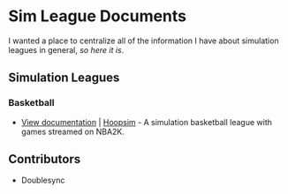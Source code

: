 # Sim League Documents
I wanted a place to centralize all of the information I have about simulation leagues in general, _so here it is_.

## Simulation Leagues
### Basketball
  - [View documentation](https://hoopsim.com) | [Hoopsim](https://hoopsim.com) - A simulation basketball league with games streamed on NBA2K.

## Contributors
- Doublesync
